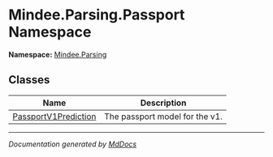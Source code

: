 ﻿<!--  
  <auto-generated>   
    The contents of this file were generated by a tool.  
    Changes to this file may be list if the file is regenerated  
  </auto-generated>   
-->

# Mindee.Parsing.Passport Namespace

**Namespace:** [Mindee.Parsing](../index.md)  

## Classes

| Name                                                  | Description                    |
| ----------------------------------------------------- | ------------------------------ |
| [PassportV1Prediction](PassportV1Prediction/index.md) | The passport model for the v1. |

___

*Documentation generated by [MdDocs](https://github.com/ap0llo/mddocs)*
